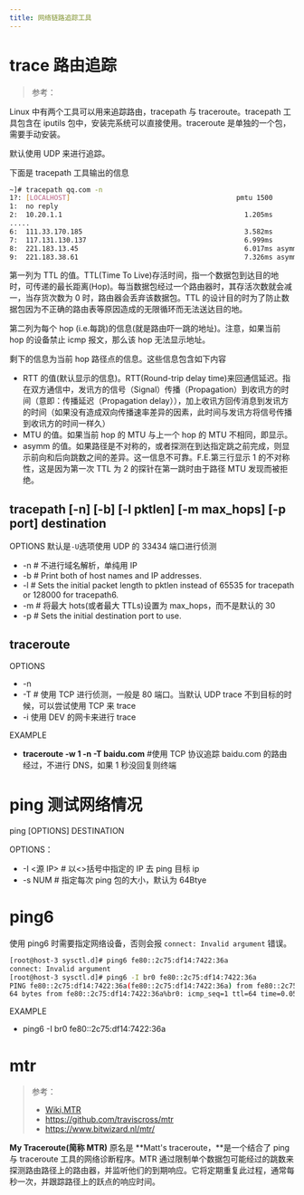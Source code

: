 ```yaml
---
title: 网络链路追踪工具
---
```


# trace 路由追踪

> 参考：

Linux 中有两个工具可以用来追踪路由，tracepath 与 traceroute。tracepath 工具包含在 iputils 包中，安装完系统可以直接使用。traceroute 是单独的一个包，需要手动安装。

默认使用 UDP 来进行追踪。

下面是 tracepath 工具输出的信息

```bash
~]# tracepath qq.com -n
1?: [LOCALHOST]                                         pmtu 1500
1:  no reply
2:  10.20.1.1                                             1.205ms
.....
6:  111.33.170.185                                        3.582ms
7:  117.131.130.137                                       6.999ms
8:  221.183.13.45                                         6.017ms asymm  9
9:  221.183.38.61                                         7.326ms asymm  8
```

第一列为 TTL 的值。TTL(Time To Live)存活时间，指一个数据包到达目的地时，可传递的最长距离(Hop)。每当数据包经过一个路由器时，其存活次数就会减一，当存货次数为 0 时，路由器会丢弃该数据包。TTL 的设计目的时为了防止数据包因为不正确的路由表等原因造成的无限循环而无法送达目的地。

第二列为每个 hop (i.e.每跳)的信息(就是路由吓一跳的地址)。注意，如果当前 hop 的设备禁止 icmp 报文，那么该 hop 无法显示地址。

剩下的信息为当前 hop 路径点的信息。这些信息包含如下内容

- RTT 的值(默认显示的信息)。RTT(Round-trip delay time)来回通信延迟。指在双方通信中，发讯方的信号（Signal）传播（Propagation）到收讯方的时间（意即：传播延迟（Propagation delay）），加上收讯方回传消息到发讯方的时间（如果没有造成双向传播速率差异的因素，此时间与发讯方将信号传播到收讯方的时间一样久）
- MTU 的值。如果当前 hop 的 MTU 与上一个 hop 的 MTU 不相同，即显示。
- asymm 的值。如果路径是不对称的，或者探测在到达指定跳之前完成，则显示前向和后向跳数之间的差异。这一信息不可靠。F.E.第三行显示 1 的不对称性，这是因为第一次 TTL 为 2 的探针在第一跳时由于路径 MTU 发现而被拒绝。

## tracepath \[-n] \[-b] \[-l pktlen] \[-m max_hops] \[-p port] destination

OPTIONS
默认是`-U`选项使用 UDP 的 33434 端口进行侦测

- -n # 不进行域名解析，单纯用 IP
- -b # Print both of host names and IP addresses.
- -l # Sets the initial packet length to pktlen instead of 65535 for tracepath or 128000 for tracepath6.
- -m # 将最大 hots(或者最大 TTLs)设置为 max_hops，而不是默认的 30
- -p # Sets the initial destination port to use.

## traceroute

OPTIONS

- -n
- -T # 使用 TCP 进行侦测，一般是 80 端口。当默认 UDP trace 不到目标的时候，可以尝试使用 TCP 来 trace
- -i <DEV> 使用 DEV 的网卡来进行 trace

EXAMPLE

- **traceroute -w 1 -n -T baidu.com** #使用 TCP 协议追踪 baidu.com 的路由经过，不进行 DNS，如果 1 秒没回复则终端

# ping 测试网络情况

ping \[OPTIONS] DESTINATION

OPTIONS：

- -I <源 IP> # 以<>括号中指定的 IP 去 ping 目标 ip
- -s NUM # 指定每次 ping 包的大小，默认为 64Btye

# ping6

使用 ping6 时需要指定网络设备，否则会报 `connect: Invalid argument` 错误。

```bash
[root@host-3 sysctl.d]# ping6 fe80::2c75:df14:7422:36a
connect: Invalid argument
[root@host-3 sysctl.d]# ping6 -I br0 fe80::2c75:df14:7422:36a
PING fe80::2c75:df14:7422:36a(fe80::2c75:df14:7422:36a) from fe80::2c75:df14:7422:36a%br0 br0: 56 data bytes
64 bytes from fe80::2c75:df14:7422:36a%br0: icmp_seq=1 ttl=64 time=0.050 ms
```

EXAMPLE

- ping6 -I br0 fe80::2c75:df14:7422:36a

# mtr

> 参考：
> - [Wiki,MTR](<https://en.wikipedia.org/wiki/MTR_(software)>)
> - <https://github.com/traviscross/mtr>
> - <https://www.bitwizard.nl/mtr/>

**My Traceroute(简称 MTR)** 原名是 **Matt's traceroute，**是一个结合了 ping 与 traceroute 工具的网络诊断程序。MTR 通过限制单个数据包可能经过的跳数来探测路由路径上的路由器，并监听他们的到期响应。它将定期重复此过程，通常每秒一次，并跟踪路径上的跃点的响应时间。

